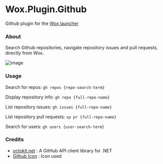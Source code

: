 Wox.Plugin.Github
==================

Github plugin for the [Wox launcher](https://github.com/Wox-launcher/Wox)

### About

Search Github repositories, navigate repository issues and pull requests, directly from Wox.

![image](http://i.imgur.com/ATkNPbs.gif)

### Usage

Search for repos: `` gh repos {repo-search-term} ``

Display repository info: `` gh repo {full-repo-name} ``

List repository issues: `` gh issues {full-repo-name} ``

List repository pull requests: `` sp pr {full-repo-name} ``

Search for users: `` gh users {user-search-term} ``

### Credits

- [octokit.net](https://github.com/octokit/octokit.net) : A GitHub API client library for .NET
- [Github Icon](https://www.iconfinder.com/icons/291716/github_logo_social_social_network_icon) : Icon used
